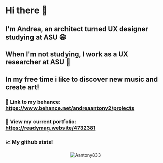 # Hi there 👋
## I'm Andrea, an architect turned UX designer studying at ASU 😄
## When I'm not studying, I work as a UX researcher at ASU 🔭 
## In my free time i like to discover new music and create art!
<!--
**Aantony833/Aantony833** is a ✨ _special_ ✨ repository because its `README.md` (this file) appears on your GitHub profile.

Here are some ideas to get you started:

- 🔭 I’m currently working on ...
- 🌱 I’m currently learning ...
- 👯 I’m looking to collaborate on ...
- 🤔 I’m looking for help with ...
- 💬 Ask me about ...
- 📫 How to reach me: ...
- 😄 Pronouns: ...
- ⚡ Fun fact: ...
-->
### 🤔 Link to my behance: https://www.behance.net/andreaantony2/projects 
### 🌱 View my current portfolio: https://readymag.website/4732381
### 📈 My github stats! 
<p align="center"> <img src="https://github-readme-stats.vercel.app/api?username=Aantony833&show_icons=true&theme=gotham" alt="Aantony833" />
